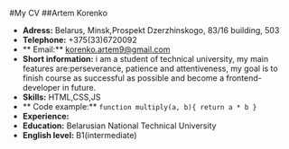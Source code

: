 #My CV
##Artem Korenko 
* **Adress:** Belarus, Minsk,Prospekt Dzerzhinskogo, 83/16 building, 503
* **Telephone:** +375(33)6720092
* ** Email:** korenko.artem9@gmail.com
* **Short information:** i am a student of technical university, my main features are:perseverance, patience and attentiveness, my goal is to finish course as successful as possible and become a frontend-developer in future.
* **Skills:** HTML,CSS,JS
* ** Code example:**
`function multiply(a, b){
 return a * b
}`
* **Experience:**
* **Education:** Belarusian National Technical University
* **English level:** B1(intermediate)

